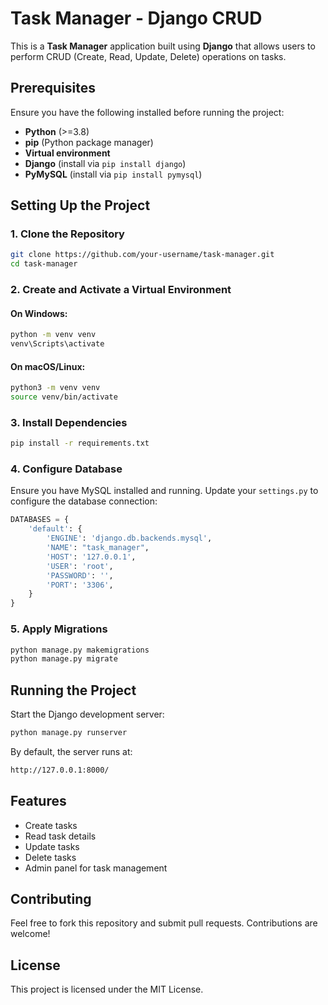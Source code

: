 # Task Manager - Django CRUD

This is a **Task Manager** application built using **Django** that allows users to perform CRUD (Create, Read, Update, Delete) operations on tasks.

## Prerequisites

Ensure you have the following installed before running the project:

- **Python** (>=3.8)
- **pip** (Python package manager)
- **Virtual environment**
- **Django** (install via `pip install django`)
- **PyMySQL** (install via `pip install pymysql`)

## Setting Up the Project

### 1. Clone the Repository

```sh
git clone https://github.com/your-username/task-manager.git
cd task-manager
```

### 2. Create and Activate a Virtual Environment

#### On Windows:

```sh
python -m venv venv
venv\Scripts\activate
```

#### On macOS/Linux:

```sh
python3 -m venv venv
source venv/bin/activate
```

### 3. Install Dependencies

```sh
pip install -r requirements.txt
```

### 4. Configure Database

Ensure you have MySQL installed and running. Update your `settings.py` to configure the database connection:

```python
DATABASES = {
    'default': {
        'ENGINE': 'django.db.backends.mysql',
        'NAME': "task_manager",
        'HOST': '127.0.0.1',
        'USER': 'root',
        'PASSWORD': '',
        'PORT': '3306',
    }
}
```

### 5. Apply Migrations

```sh
python manage.py makemigrations
python manage.py migrate
```

## Running the Project

Start the Django development server:

```sh
python manage.py runserver
```

By default, the server runs at:

```sh
http://127.0.0.1:8000/
```

## Features

- Create tasks
- Read task details
- Update tasks
- Delete tasks
- Admin panel for task management

## Contributing

Feel free to fork this repository and submit pull requests. Contributions are welcome!

## License

This project is licensed under the MIT License.


